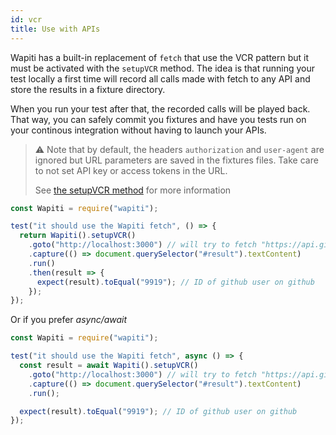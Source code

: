 ```yaml
---
id: vcr
title: Use with APIs
---
```


Wapiti has a built-in replacement of `fetch` that use the VCR pattern but it must be activated with the `setupVCR` method.
The idea is that running your test locally a first time will record all calls made with fetch to any API and store the results in a fixture directory.

When you run your test after that, the recorded calls will be played back.
That way, you can safely commit you fixtures and have you tests run on your continous integration without having to launch your APIs.

> ⚠️ Note that by default, the headers `authorization` and `user-agent` are ignored but URL parameters are saved in the fixtures files.
> Take care to not set API key or access tokens in the URL.
>
> See [the setupVCR method](/wapiti/docs/api.html#wapitisetupvcroptions) for more information


```javascript
const Wapiti = require("wapiti");

test("it should use the Wapiti fetch", () => {
  return Wapiti().setupVCR()
    .goto("http://localhost:3000") // will try to fetch "https://api.github.com/users/github"
    .capture(() => document.querySelector("#result").textContent)
    .run()
    .then(result => {
      expect(result).toEqual("9919"); // ID of github user on github
    });
});
```

Or if you prefer _async/await_

```javascript
const Wapiti = require("wapiti");

test("it should use the Wapiti fetch", async () => {
  const result = await Wapiti().setupVCR()
    .goto("http://localhost:3000") // will try to fetch "https://api.github.com/users/github"
    .capture(() => document.querySelector("#result").textContent)
    .run();

  expect(result).toEqual("9919"); // ID of github user on github
});
```
